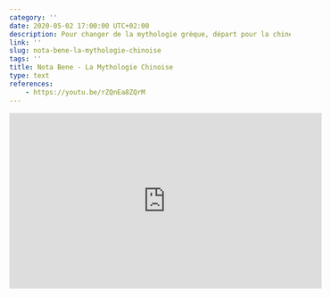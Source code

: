 ```yaml
---
category: ''
date: 2020-05-02 17:00:00 UTC+02:00
description: Pour changer de la mythologie grèque, départ pour la chine!
link: ''
slug: nota-bene-la-mythologie-chinoise
tags: ''
title: Nota Bene - La Mythologie Chinoise
type: text
references:
    - https://youtu.be/rZQnEa8ZQrM
---
```

<iframe width="560" height="315" src="https://www.youtube-nocookie.com/embed/rZQnEa8ZQrM" frameborder="0" allow="accelerometer; autoplay; encrypted-media; gyroscope; picture-in-picture" allowfullscreen></iframe>
